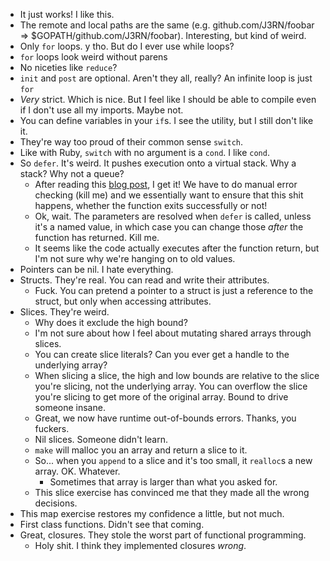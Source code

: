 - It just works! I like this.
- The remote and local paths are the same (e.g. github.com/J3RN/foobar => $GOPATH/github.com/J3RN/foobar). Interesting, but kind of weird.
- Only `for` loops. y tho. But do I ever use while loops?
- `for` loops look weird without parens
- No niceties like `reduce`?
- `init` and `post` are optional. Aren't they all, really? An infinite loop is just `for`
- *Very* strict. Which is nice. But I feel like I should be able to compile even if I don't use all my imports. Maybe not.
- You can define variables in your `if`s. I see the utility, but I still don't like it.
- They're way too proud of their common sense `switch`.
- Like with Ruby, `switch` with no argument is a `cond`. I like `cond`.
- So `defer`. It's weird. It pushes execution onto a virtual stack. Why a stack? Why not a queue?
  - After reading this [blog post](https://blog.golang.org/defer-panic-and-recover), I get it! We have to do manual error checking (kill me) and we essentially want to ensure that this shit happens, whether the function exits successfully or not!
  - Ok, wait. The parameters are resolved when `defer` is called, unless it's a named value, in which case you can change those *after* the function has returned. Kill me.
  - It seems like the code actually executes after the function return, but I'm not sure why we're hanging on to old values.
- Pointers can be nil. I hate everything.
- Structs. They're real. You can read and write their attributes.
  - Fuck. You can pretend a pointer to a struct is just a reference to the struct, but only when accessing attributes.
- Slices. They're weird.
  - Why does it exclude the high bound?
  - I'm not sure about how I feel about mutating shared arrays through slices.
  - You can create slice literals? Can you ever get a handle to the underlying array?
  - When slicing a slice, the high and low bounds are relative to the slice you're slicing, not the underlying array. You can overflow the slice you're slicing to get more of the original array. Bound to drive someone insane.
  - Great, we now have runtime out-of-bounds errors. Thanks, you fuckers.
  - Nil slices. Someone didn't learn.
  - `make` will malloc you an array and return a slice to it.
  - So... when you `append` to a slice and it's too small, it `realloc`s a new array. OK. Whatever.
	- Sometimes that array is larger than what you asked for.
  - This slice exercise has convinced me that they made all the wrong decisions.
- This map exercise restores my confidence a little, but not much.
- First class functions. Didn't see that coming.
- Great, closures. They stole the worst part of functional programming.
  - Holy shit. I think they implemented closures *wrong*.
